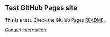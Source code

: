 ## Test GitHub Pages site

This is a test.
Check the GitHub Pages [README](https://thibaultchevalerias.github.io/README.md).

[Contact information](about/contact.md).
